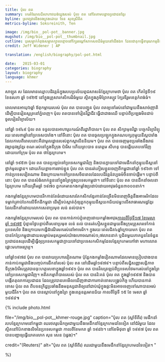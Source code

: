 ```yaml
---
title: ប៉ុល ពត
summary: កេរតំណែល​ដ៏​សាហាវ​យង់ឃ្នង​របស់​ ប៉ុល ពត នៅ​តែ​តាម​បន្លាច​ប្រជាជន​ខ្មែរ
byline: ស្រាវជ្រាវ​និង​ចងក្រង​ដោយ ទែន សុខស្រីនិត
metrics-byline: Soksreinith, Ten

image: /img/bio__pol-pot__banner.jpg
mugshot: /img/bio__pol-pot__thumbnail.jpg
cutline: បុរស​ម្នាក់កំពុង​សម្អាត​ក្បាល​ខ្មោច​​នៅ​ក្បែរ​​រណ្តៅ​សាកសព​ដ៏​ធំ​មួយ​នៅ​ជើង​ឯក ដែល​ជាគុក​ធ្វើ​ទារុណកម្ម​និង​សម្លាប់​​យ៉ាង​សាហាវ​ព្រៃផ្សៃ​​ក្នុង​របប​ប្រល័យ​ពូជសាសន៍​ខ្មែរ​ក្រហម។ 
credit: Jeff Widener | AP

translation: /english/biography/pol-pot.html

date:   2015-03-01
categories: biography
layout: biography
language: khmer
---
```


សាឡុត ស ដែល​មាន​ឈ្មោះ​បដិវត្តន៍​ក្នុង​របប​ប្រល័យ​ពូជសាសន៍​ខ្មែរ​ក្រហម​ថា​​ ប៉ុល ពត កើត​ថ្ងៃ​ទី​១៩ ខែឧសភា ឆ្នាំ ១៩២៥ នៅ​​ក្នុង​គ្រួសារ​កសិករ​ដ៏​ធំ​មួយ​ ស្ថិត​ក្នុង​ភូមិព្រែក​ស្បូវ ​ក្បែរ​​ទីរួម​ខេត្ត​កំពង់ធំ។ 


ពេល​មាន​អាយុ​៦​ឆ្នាំ ឪពុកម្តាយ​របស់ ប៉ុល ពត ​បាន​បញ្ជូន​​ ប៉ុល ពត ​ឲ្យ​ទៅ​រស់​នៅ​ជាមួយ​នឹង​សាច់ញាតិ​ដើម្បី​​បាន​រៀនសូត្រ​នៅ​ភ្នំពេញ។ ប៉ុល ពត ​បាន​ទៅ​រៀន​​វិជ្ជាជីវៈ​ធ្វើ​ជា​ជាង​ឈើ បន្ទាប់​ពី​ប្រឡង​​មិន​ជាប់​ចូលរៀន​វិទ្យាល័យ។ 

នៅ​ឆ្នាំ ១៩៤៩ ប៉ុល ពត ​ទទួល​បាន​អាហារូបករណ៍​ពី​រដ្ឋាភិបាល។ ប៉ុល ពត ​សិក្សា​មុខ​វិជ្ជា បច្ចេកវិទ្យា​វិទ្យុ​រយៈពេល​៣​ឆ្នាំ​នៅ​ប្រទេស​បារាំង។ នៅ​ទីនោះ ប៉ុល ពត បានចូល​​​​ប្រឡូកក្នុង​​គណបក្ស​កុម្មុយនីស្ត​បារាំង ដែល​កាល​ពី​ពេល​នោះ​គឺ​ជា​​មូលដ្ឋាន​របស់​ពួក​​​ស្តាលីន​និយម។ 
ប៉ុល ពត បាន​ចេញ​​មុខ​ប្រឆាំង​នឹង​រាជវង្សានុវង្ស​ខ្មែរ ខណៈ​រស់​នៅ​ក្នុង​ទីក្រុង ប៉ារីស ហើយ​ព្រះបាទ នរោត្តម សីហនុ បាន​ឆ្លើយ​តប​ទៅ​​វិញ​ដោយ​ហៅ​​ក្រុម​ ប៉ុល ពត ថា​ខ្មែរ​ក្រហម។ 

នៅ​ឆ្នាំ ១៩៥៣ ប៉ុល​ ពត បាន​ប្រឡប់​​ទៅ​ប្រទេស​កម្ពុជា​វិញ និង​បាន​ក្លាយ​ទៅ​ជា​មេដឹកនាំ​កុម្មុយនីស្ត​នៅ​ថ្នាក់​មូលដ្ឋាន។ ដោយ​ភ័យ​ខ្លាច​ការ​ចាប់​ខ្លួន ប៉ុល ពត បាន​រត់ភៀសខ្លួន​​ចេញ​ពី​​កម្ពុជា​នៅ​ឆ្នាំ​ ១៩៦៣ ទៅ​កាន់​ប្រទេស​វៀតណាម និង​ក្រោយ​មក​ទៅ​ប្រទេស​ចិន​ ពេល​ដែល​បដិវត្តន៍​​វប្បធម៌​ចិន​ចាប់​ផ្តើម។ បន្ទាប់​ពី​នោះ ប៉ុល ពត បាន​សំងំ​លាក់​ខ្លួន​នៅ​ក្នុង​ព្រៃ​ក្នុង​ប្រទេស​កម្ពុជា។ នៅ​ទីនោះ ប៉ុល ពត បាន​ដឹកនាំ​ចលនា​ខ្មែរ​ក្រហម ហើយ​ត្រឹម​ឆ្នាំ ១៩៧០ ពួកគេ​មាន​​​កងកម្លាំង​ប្រដាប់​ដោយ​អាវុធ​ចំនួន​៣០០០​នាក់។ 

កងកម្លាំង​ខ្មែរ​ក្រហម​បាន​​រីក​កាន់​តែ​ធំ​ដោយ​សារ​តែកសិករ​​ខ្មែរ​កាន់​តែ​ច្រើន​មិន​ពេញ​ចិត្ត​នឹង​អាមេរិក​ដែល​ទម្លាក់​គ្រាប់​បែក​លើ​ទឹក​ដី​កម្ពុជា ដើម្បី​ទប់​ស្កាត់​កុំ​ឲ្យ​ពួក​​​កុម្មុយនីស្ត​​យក​ជ័យជម្នះ​លើ​សាធារណរដ្ឋ​ខ្មែរ​ដែល​ដឹក​នាំ​ដោយ​​លោក​សេនាប្រមុខ លន់ នល់​ បាន។ 

កងកម្លាំង​ខ្មែរ​ក្រហម​របស់​ ប៉ុល ពត បាន​កាន់​កាប់​ភ្នំពេញ​ដោយកម្លាំង​អាវុធ​ <a href="#april_17_1975" class="trigger__factbox">កាល​ពី​ថ្ងៃ​ទី​១៧ ខែ​មេសា ឆ្នាំ ១៩៧៥</a> ប៉ុន្មា​ន​ថ្ងៃ​បន្ទាប់​ពី​សេនាប្រមុខ លន់ នល់ បាន​រត់ភៀសខ្លួន​ជាមួយ​នឹង​ក្រុម​គ្រួសារ​ទៅ​កាន់​ប្រទេស​ថៃ និង​ក្រោយ​មក​ធ្វើ​ដំណើរ​មក​​រស់​នៅ​​អាមេរិក។ 
ក្នុង​រយៈពេលជិត​៤​ឆ្នាំ​ក្រោយ​មក ប៉ុល ពត បាន​កែប្រែ​កម្ពុជា​ ដោយ​សម្លាប់​មនុស្ស​អស់​យ៉ាង​ហោច​ណាស់​១,៧​លាន​នាក់​ ឬ​ជិត​មួយ​ភាគ​បួន​នៃ​ចំនួន​ប្រជាជន​សរុប​​​ ដើម្បី​ធ្វើ​​ឲ្យ​ប្រទេស​​កម្ពុជា​ក្លាយ​ទៅ​ជា​ប្រទេសកសិកម្ម​ដែល​ខ្មែរ​ក្រហម​ហៅ​ថា មហា​លោតផ្លោះ​ មហាអស្ចារ្យ។  


នៅ​ឆ្នាំ​១៩៧៨ ប៉ុល ពត បាន​វាយប្រហារ​វៀតណាម ប៉ុន្តែ​កងកម្លាំង​វៀតណាម​​ដែល​មាន​ប្រៀប​ជាង​បាន​កាន់កាប់​កម្ពុជា​និង​បញ្ចប់​ការ​ដឹកនាំ​របស់ ប៉ុល ពត នៅ​ដើ​ម​ឆ្នាំ​១៩៧៩។ បន្ទាប់​ពី​សន្ធិសញ្ញា​សន្តិភាព​ទីក្រុង​ប៉ារីស​ត្រូវ​បាន​ចុះ​ហត្ថលេខា​​ក្នុង​ឆ្នាំ​១៩៩១ ប៉ុល ពត បាន​វិល​ត្រឡប់​ពី​ប្រទេស​ថៃ​មក​រស់​នៅ​ក្នុង​ព្រៃ​នៅ​ប្រទេស​កម្ពុជា​វិញ​។ 
អតីត​កម្មាភិបាល​របស់​ ប៉ុល ពត បាន​រិះ​គន់​ ប៉ុល ពត ក្នុង​ឆ្នាំ​១៩៩៧ និង​បាន​បង្កើតតុលាការ​ប្រជាជន ដែល​ត្រូវ​បាន​គេ​​មើល​ឃើញ​ថា​ ជាការ​​​កាត់​ទោស​បង្គ្រប់កិច្ច​ ហើយ​បាន​កាត់​ទោស​ ប៉ុល ពត ពី​បទ​ឧក្រិដ្ឋ​ប្រឆាំង​នឹង​មនុស្សជាតិ​ ឲ្យ​នៅ​ជាប់​ឃុំ​ក្នុង​ផ្ទះ​មិន​អាច​ចេញ​ទៅ​ណា​បាន​អស់​មួយ​ជីវិត។ ប៉ុល ពត បាន​ស្លាប់​នៅ​ក្នុង​ព្រៃ ក្នុង​ខេត្ត​ឧត្តរមានជ័យ កាល​ពី​ថ្ងៃ​ទី ១៥ ខែ មេសា ឆ្នាំ ១៩៩៨៕

{% include photo.html

file="/img/bio__pol-pot__khmer-rouge.jpg"
caption="ប៉ុល ពត (ស្តាំ​ទី​ពីរ) មេដឹកនាំ​របប​ខ្មែរ​ក្រហម​នៅ​កម្ពុជា ឈរ​ថតរូប​ដ៏​កម្រ​ជាមួយ​នឹង​មេដឹកនាំ​ខ្មែរ​ក្រហម​ដទៃទៀត នៅ​ជំរំ​មួយ ដែល​ស្ថិត​នៅ​ប៉ែក​ខាង​លិច​នៃ​ប្រទេស​កម្ពុជា កាល​ពី​ខែ​មករា ឆ្នាំ ១៩៨៦។ នៅ​ខែ​មិថុនា ឆ្នាំ ១៩៩៧ ប៉ុល ពត បាន​បញ្ជា​ឲ្យ​ធ្វើ​ឃាត​លោក សុន សេន (ឆ្វេង)។"


credit="(Reuters)"
alt="ប៉ុល ពត (ស្តាំ​ទី​ពីរ) ឈរ​ជាមួយ​នឹង​មេដឹកនាំ​ខ្មែរ​ក្រហម​ដទៃទៀត។ "

%}

